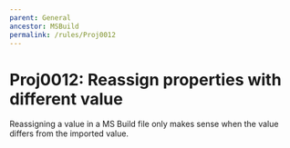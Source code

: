 ```yaml
---
parent: General
ancestor: MSBuild
permalink: /rules/Proj0012
---
```


# Proj0012: Reassign properties with different value
Reassigning a value in a MS Build file only makes sense when the value differs
from the imported value.
